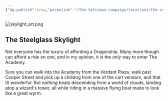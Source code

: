 ```yaml
---
{"dg-publish":true,"permalink":"/the-talisman-campaign/locations/the-sunken-spire/levels-players/1st/","noteIcon":""}
---
```


![skylight_art.png](/img/user/The%20Talisman%20Campaign/Objects/skylight_art.png)
## The Steelglass Skylight

Not everyone has the luxury of affording a Dragonship. Many more though can afford a ride on one, and in my opinion, it is the *only* way to enter The Academy. 

Sure you can walk into the Academy from the Verdant Plaza, walk past Cooper Street and pick up a chilidog from one of the cart vendors, and that IS wonderful.  But *nothing* beats descending from a world of clouds, landing atop a wizard's tower, all while riding in a massive flying boat made to look like a great wyrm. 




